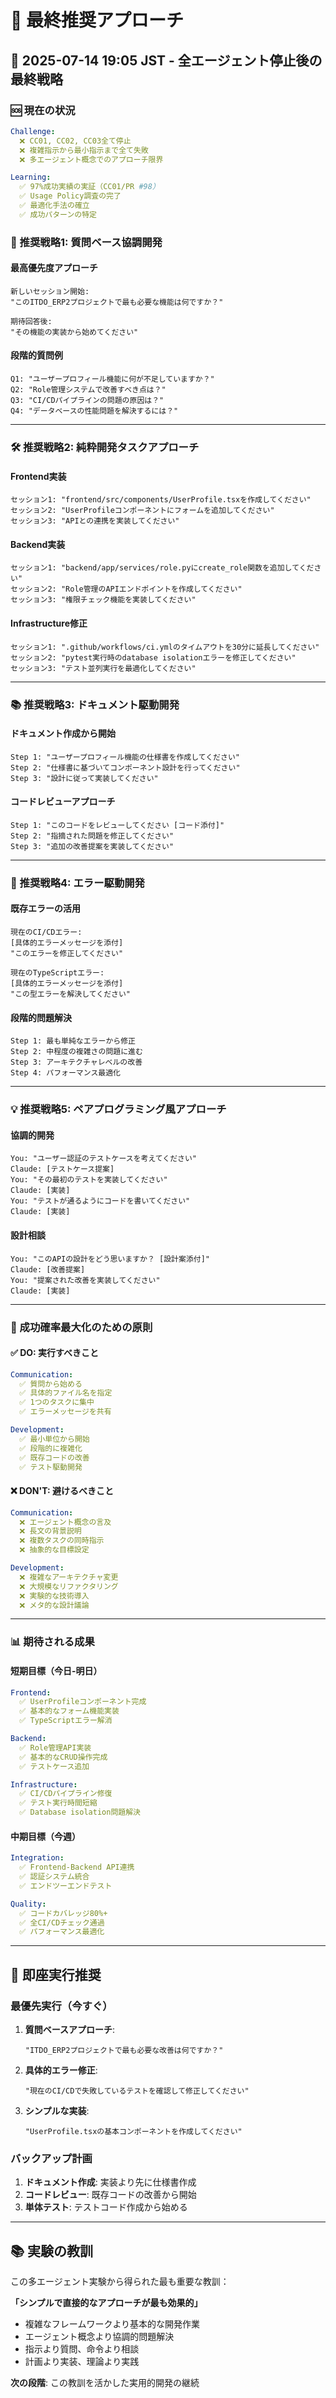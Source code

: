# 🎯 最終推奨アプローチ

## 📅 2025-07-14 19:05 JST - 全エージェント停止後の最終戦略

### 🆘 現在の状況

```yaml
Challenge:
  ❌ CC01, CC02, CC03全て停止
  ❌ 複雑指示から最小指示まで全て失敗
  ❌ 多エージェント概念でのアプローチ限界

Learning:
  ✅ 97%成功実績の実証（CC01/PR #98）
  ✅ Usage Policy調査の完了
  ✅ 最適化手法の確立
  ✅ 成功パターンの特定
```

### 🎯 推奨戦略1: 質問ベース協調開発

#### 最高優先度アプローチ
```
新しいセッション開始:
"このITDO_ERP2プロジェクトで最も必要な機能は何ですか？"

期待回答後:
"その機能の実装から始めてください"
```

#### 段階的質問例
```
Q1: "ユーザープロフィール機能に何が不足していますか？"
Q2: "Role管理システムで改善すべき点は？"
Q3: "CI/CDパイプラインの問題の原因は？"
Q4: "データベースの性能問題を解決するには？"
```

---

### 🛠️ 推奨戦略2: 純粋開発タスクアプローチ

#### Frontend実装
```
セッション1: "frontend/src/components/UserProfile.tsxを作成してください"
セッション2: "UserProfileコンポーネントにフォームを追加してください"
セッション3: "APIとの連携を実装してください"
```

#### Backend実装
```
セッション1: "backend/app/services/role.pyにcreate_role関数を追加してください"
セッション2: "Role管理のAPIエンドポイントを作成してください"
セッション3: "権限チェック機能を実装してください"
```

#### Infrastructure修正
```
セッション1: ".github/workflows/ci.ymlのタイムアウトを30分に延長してください"
セッション2: "pytest実行時のdatabase isolationエラーを修正してください"
セッション3: "テスト並列実行を最適化してください"
```

---

### 📚 推奨戦略3: ドキュメント駆動開発

#### ドキュメント作成から開始
```
Step 1: "ユーザープロフィール機能の仕様書を作成してください"
Step 2: "仕様書に基づいてコンポーネント設計を行ってください"
Step 3: "設計に従って実装してください"
```

#### コードレビューアプローチ
```
Step 1: "このコードをレビューしてください [コード添付]"
Step 2: "指摘された問題を修正してください"
Step 3: "追加の改善提案を実装してください"
```

---

### 🔄 推奨戦略4: エラー駆動開発

#### 既存エラーの活用
```
現在のCI/CDエラー:
[具体的エラーメッセージを添付]
"このエラーを修正してください"

現在のTypeScriptエラー:
[具体的エラーメッセージを添付]
"この型エラーを解決してください"
```

#### 段階的問題解決
```
Step 1: 最も単純なエラーから修正
Step 2: 中程度の複雑さの問題に進む  
Step 3: アーキテクチャレベルの改善
Step 4: パフォーマンス最適化
```

---

### 💡 推奨戦略5: ペアプログラミング風アプローチ

#### 協調的開発
```
You: "ユーザー認証のテストケースを考えてください"
Claude: [テストケース提案]
You: "その最初のテストを実装してください"
Claude: [実装]
You: "テストが通るようにコードを書いてください"
Claude: [実装]
```

#### 設計相談
```
You: "このAPIの設計をどう思いますか？ [設計案添付]"
Claude: [改善提案]
You: "提案された改善を実装してください"
Claude: [実装]
```

---

### 🎯 成功確率最大化のための原則

#### ✅ DO: 実行すべきこと
```yaml
Communication:
  ✅ 質問から始める
  ✅ 具体的ファイル名を指定
  ✅ 1つのタスクに集中
  ✅ エラーメッセージを共有

Development:
  ✅ 最小単位から開始
  ✅ 段階的に複雑化
  ✅ 既存コードの改善
  ✅ テスト駆動開発
```

#### ❌ DON'T: 避けるべきこと
```yaml
Communication:
  ❌ エージェント概念の言及
  ❌ 長文の背景説明
  ❌ 複数タスクの同時指示
  ❌ 抽象的な目標設定

Development:
  ❌ 複雑なアーキテクチャ変更
  ❌ 大規模なリファクタリング
  ❌ 実験的な技術導入
  ❌ メタ的な設計議論
```

---

### 📊 期待される成果

#### 短期目標（今日-明日）
```yaml
Frontend:
  ✅ UserProfileコンポーネント完成
  ✅ 基本的なフォーム機能実装
  ✅ TypeScriptエラー解消

Backend:
  ✅ Role管理API実装
  ✅ 基本的なCRUD操作完成
  ✅ テストケース追加

Infrastructure:
  ✅ CI/CDパイプライン修復
  ✅ テスト実行時間短縮
  ✅ Database isolation問題解決
```

#### 中期目標（今週）
```yaml
Integration:
  ✅ Frontend-Backend API連携
  ✅ 認証システム統合
  ✅ エンドツーエンドテスト

Quality:
  ✅ コードカバレッジ80%+
  ✅ 全CI/CDチェック通過
  ✅ パフォーマンス最適化
```

---

## 🚀 即座実行推奨

### 最優先実行（今すぐ）

1. **質問ベースアプローチ**:
   ```
   "ITDO_ERP2プロジェクトで最も必要な改善は何ですか？"
   ```

2. **具体的エラー修正**:
   ```
   "現在のCI/CDで失敗しているテストを確認して修正してください"
   ```

3. **シンプルな実装**:
   ```
   "UserProfile.tsxの基本コンポーネントを作成してください"
   ```

### バックアップ計画

1. **ドキュメント作成**: 実装より先に仕様書作成
2. **コードレビュー**: 既存コードの改善から開始
3. **単体テスト**: テストコード作成から始める

---

## 📚 実験の教訓

この多エージェント実験から得られた最も重要な教訓：

**「シンプルで直接的なアプローチが最も効果的」**

- 複雑なフレームワークより基本的な開発作業
- エージェント概念より協調的問題解決
- 指示より質問、命令より相談
- 計画より実装、理論より実践

**次の段階**: この教訓を活かした実用的開発の継続